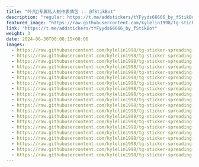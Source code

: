 ```yaml
---
title: "叶凡🍃专属私人制作表情包 :: @fStikBot"
description: "regular: https://t.me/addstickers/tYFyyds66666_by_fStikBot"
featured_image: "https://raw.githubusercontent.com/kylelin1998/tg-sticker-spreading-worldwide-images/main/img/f5e8b561-9026-4340-97ed-16dc5e078012.jpg"
link: "https://t.me/addstickers/tYFyyds66666_by_fStikBot"
weight: 3
date: 2024-06-30T08:08:15+08:00
images:
  - https://raw.githubusercontent.com/kylelin1998/tg-sticker-spreading-worldwide-images/main/img/f5e8b561-9026-4340-97ed-16dc5e078012.jpg
  - https://raw.githubusercontent.com/kylelin1998/tg-sticker-spreading-worldwide-images/main/img/9378e05d-d7e4-466f-ab0b-cf379d4bb201.jpg
  - https://raw.githubusercontent.com/kylelin1998/tg-sticker-spreading-worldwide-images/main/img/98d55b06-d1b4-436b-bded-255905404f13.jpg
  - https://raw.githubusercontent.com/kylelin1998/tg-sticker-spreading-worldwide-images/main/img/b3e53301-0b3b-42dc-bb21-e230defc6ef9.jpg
  - https://raw.githubusercontent.com/kylelin1998/tg-sticker-spreading-worldwide-images/main/img/3fa32103-e986-4606-b268-f2aa76c739ff.jpg
  - https://raw.githubusercontent.com/kylelin1998/tg-sticker-spreading-worldwide-images/main/img/6405a911-ff0f-432f-b85c-9de7833d0ba4.jpg
  - https://raw.githubusercontent.com/kylelin1998/tg-sticker-spreading-worldwide-images/main/img/c7563675-76f7-4431-b9af-28e716744d3b.jpg
  - https://raw.githubusercontent.com/kylelin1998/tg-sticker-spreading-worldwide-images/main/img/9e62ca71-c83e-49fd-9e6a-46d591175f59.jpg
  - https://raw.githubusercontent.com/kylelin1998/tg-sticker-spreading-worldwide-images/main/img/b3f90db3-aeab-4c60-9f83-ef11701fe9ac.jpg
  - https://raw.githubusercontent.com/kylelin1998/tg-sticker-spreading-worldwide-images/main/img/1db8d195-18d8-4161-9a51-f1ce95515178.jpg
  - https://raw.githubusercontent.com/kylelin1998/tg-sticker-spreading-worldwide-images/main/img/33265d34-2191-48d4-a739-af9a91aa9ee1.jpg
  - https://raw.githubusercontent.com/kylelin1998/tg-sticker-spreading-worldwide-images/main/img/a8a1006f-8b57-4bcd-8bdd-886ec0c587a3.jpg
  - https://raw.githubusercontent.com/kylelin1998/tg-sticker-spreading-worldwide-images/main/img/a58988c8-d6e9-48a4-b56d-fc5ce0dd67d3.jpg
  - https://raw.githubusercontent.com/kylelin1998/tg-sticker-spreading-worldwide-images/main/img/a2b55f53-78cf-45e7-857e-bb463f03e5a1.jpg
  - https://raw.githubusercontent.com/kylelin1998/tg-sticker-spreading-worldwide-images/main/img/963ed647-833a-4c33-86c1-64e2c499c1fe.jpg
  - https://raw.githubusercontent.com/kylelin1998/tg-sticker-spreading-worldwide-images/main/img/98329a7d-8f56-4ce7-a61a-52e9d058241e.jpg
  - https://raw.githubusercontent.com/kylelin1998/tg-sticker-spreading-worldwide-images/main/img/8ad6c04f-f5e6-4882-ba23-0e4d95ea0e15.jpg
  - https://raw.githubusercontent.com/kylelin1998/tg-sticker-spreading-worldwide-images/main/img/3ff874a5-ad8d-433f-9769-0eaca5dadcc2.jpg
  - https://raw.githubusercontent.com/kylelin1998/tg-sticker-spreading-worldwide-images/main/img/95c8fa35-bdae-4243-9fe4-075ce6f32fc8.jpg
  - https://raw.githubusercontent.com/kylelin1998/tg-sticker-spreading-worldwide-images/main/img/04110e78-84e1-4537-b3ce-514ae626faaa.jpg
---
```

